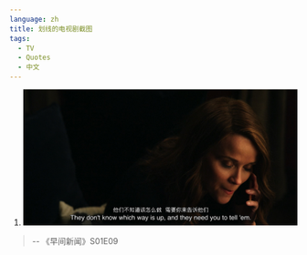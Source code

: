 ```yaml
---
language: zh
title: 划线的电视剧截图
tags:
  - TV
  - Quotes
  - 中文
---
```


1. ![他们不知道该怎么做，需要你来告诉他们](attachments/the-morning-show-screenshot-1.jpg)

> -- 《早间新闻》S01E09
